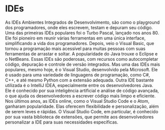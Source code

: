 # IDEs

As IDEs Ambientes Integrados de Desenvolvimento, são como o playground dos programadores, onde eles escrevem, testam e
depuram seu código. Uma das primeiras IDEs populares foi o Turbo Pascal, lançado nos anos
80. Ele foi pioneiro em reunir várias ferramentas em uma única interface, simplificando a vida
dos programadores.
Depois, veio o Visual Basic, que tornou a programação mais acessível para muitas
pessoas com suas ferramentas de arrastar e soltar. A popularidade do Java trouxe o Eclipse e o
NetBeans. Essas IDEs são poderosas, com recursos como autocompletar código, depuração e
controle de versão integrados.
Mas uma das IDEs mais populares, mesmo hoje, é o Visual Studio, desenvolvido pela
Microsoft. Ele é usado para uma variedade de linguagens de programação, como C#, C++, e
até mesmo Python com a extensão adequada. Outra IDE bastante utilizada é o IntelliJ IDEA,
especialmente entre os desenvolvedores Java. Ele é conhecido por sua inteligência artificial e
análise de código avançada, o que ajuda os desenvolvedores a escrever código mais limpo e
eficiente.
Nos últimos anos, as IDEs online, como o Visual Studio Code e o Atom, ganharam
popularidade. Elas oferecem flexibilidade e personalização, além de serem leves e rápidas. O
Visual Studio Code, em particular, é conhecido por sua vasta biblioteca de extensões, que
permite aos desenvolvedores personalizar a IDE para suas necessidades específicas.
